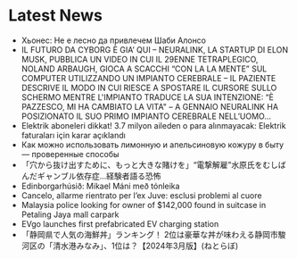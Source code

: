 # Latest News
-  Хьонес: Не е лесно да привлечем Шаби Алонсо
-  IL FUTURO DA CYBORG È GIA’ QUI – NEURALINK, LA STARTUP DI ELON MUSK, PUBBLICA UN VIDEO IN CUI IL 29ENNE TETRAPLEGICO, NOLAND ARBAUGH, GIOCA A SCACCHI “CON LA LA MENTE” SUL COMPUTER UTILIZZANDO UN IMPIANTO CEREBRALE – IL PAZIENTE DESCRIVE IL MODO IN CUI RIESCE A SPOSTARE IL CURSORE SULLO SCHERMO MENTRE L'IMPIANTO TRADUCE LA SUA INTENZIONE: “È PAZZESCO, MI HA CAMBIATO LA VITA" – A GENNAIO NEURALINK HA POSIZIONATO IL SUO PRIMO IMPIANTO CEREBRALE NELL’UOMO…
-  Elektrik aboneleri dikkat! 3.7 milyon aileden o para alınmayacak: Elektrik faturaları için karar açıklandı
-  Как можно использовать лимонную и апельсиновую кожуру в быту — проверенные способы
-  「穴から抜け出すために、もっと大きな賭けを」“電撃解雇”水原氏をむしばんだギャンブル依存症…経験者語る恐怖
-  Edinborgarhúsið: Mikael Máni með tónleika
-  Cancelo, allarme rientrato per l’ex Juve: esclusi problemi al cuore
-  Malaysia police looking for owner of $142,000 found in suitcase in Petaling Jaya mall carpark
-  EVgo launches first prefabricated EV charging station
-  「静岡県で人気の海鮮丼」ランキング！ 2位は豪華な丼が味わえる静岡市駿河区の「清水港みなみ」、1位は？【2024年3月版】(ねとらぼ)
